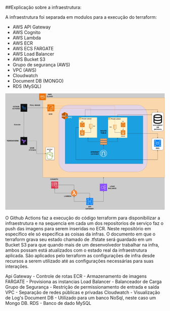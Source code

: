 ##Explicação sobre a infraestrutura:

A infraestrutura foi separada em modulos para a execução do terraform:

- AWS API Gateway
- AWS Cognito
- AWS Lambda
- AWS ECR
- AWS ECS FARGATE
- AWS Load Balancer
- AWS Bucket S3
- Grupo de segurança (AWS)
- VPC (AWS)
- Cloudwatch
- Document DB (MONGO)
- RDS (MySQL)

![texto](imagens/infra.jpg)

O Github Actions faz a execução do código terraform para disponibilizar a infraestrutura e na sequencia em cada um dos repositorios de serviço faz o push das imagens para serem inseridas no ECR.
Neste repositório em específico ele só especifica as coisas da infras.
O documento em que o terraform grava seu estado chamado de .tfstate será guardado em um Bucket S3 para que quando mais de um desenvolvedor trabalhar na infra, ambos possam está atualizados com o estado real da infraestrutura aplicada.
São aplicados pelo terraform as configurações de infra desde recursos a serem utilizado até as configurações necessárias para suas interações.

Api Gateway - Controle de rotas
ECR - Armazenamento de imagens
FARGATE - Provisiona as instancias
Load Balancer - Balanceador de Carga
Grupo de Segurança - Restrição de permissionamento de entrada e saída
VPC - Separação de redes públicas e privadas
Cloudwatch - Visualização de Log's
Document DB - Utilizado para um banco NoSql, neste caso um Mongo DB.
RDS - Banco de dado MySQL